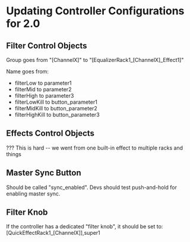 # Updating Controller Configurations for 2.0

## Filter Control Objects

Group goes from "\[ChannelX\]" to
"\[EqualizerRack1\_\[ChannelX\]\_Effect1\]"

Name goes from:

  - filterLow to parameter1
  - filterMid to parameter2
  - filterHigh to parameter3
  - filterLowKill to button\_parameter1
  - filterMidKill to button\_parameter2
  - filterHighKill to button\_parameter3

## Effects Control Objects

??? This is hard -- we went from one built-in effect to multiple racks
and things

## Master Sync Button

Should be called "sync\_enabled". Devs should test push-and-hold for
enabling master sync.

## Filter Knob

If the controller has a dedicated "filter knob", it should be set to:
\[QuickEffectRack1\_\[ChannelX\]\],super1
